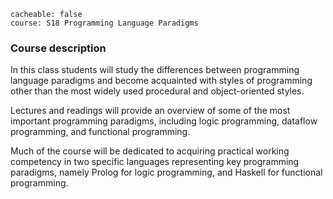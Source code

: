 ```
cacheable: false
course: S18 Programming Language Paradigms
```

### Course description

In this class students will study the differences between
programming language paradigms and become acquainted with
styles of programming other than the most widely used
procedural and object-oriented styles.

Lectures and readings will provide an overview of some of the
most important programming paradigms, including logic programming,
dataflow programming, and functional programming.

Much of the course will be dedicated to acquiring practical working
competency in two specific languages representing key programming
paradigms, namely Prolog for logic programming, and Haskell for
functional programming.
